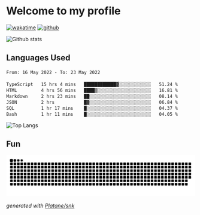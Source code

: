 # Welcome to my profile

[![wakatime](https://wakatime.com/badge/user/82c377cd-a54c-404c-b7df-177b313ca539.svg)](https://wakatime.com/@82c377cd-a54c-404c-b7df-177b313ca539)
[![github](https://img.shields.io/github/followers/xinthose?logo=github&style=plastic)](https://github.com/alanhamlett?tab=followers)

![Github stats](https://github-readme-stats.vercel.app/api?username=xinthose&show_icons=true&theme=radical&count_private=true)

## Languages Used

<!--START_SECTION:waka-->

```text
From: 16 May 2022 - To: 23 May 2022

TypeScript   15 hrs 4 mins   ████████████▓░░░░░░░░░░░░   51.24 %
HTML         4 hrs 56 mins   ████▒░░░░░░░░░░░░░░░░░░░░   16.81 %
Markdown     2 hrs 23 mins   ██░░░░░░░░░░░░░░░░░░░░░░░   08.14 %
JSON         2 hrs           █▓░░░░░░░░░░░░░░░░░░░░░░░   06.84 %
SQL          1 hr 17 mins    █░░░░░░░░░░░░░░░░░░░░░░░░   04.37 %
Bash         1 hr 11 mins    █░░░░░░░░░░░░░░░░░░░░░░░░   04.05 %
```

<!--END_SECTION:waka-->

![Top Langs](https://github-readme-stats.vercel.app/api/top-langs/?username=xinthose)

## Fun
![github contribution grid snake animation](https://raw.githubusercontent.com/xinthose/xinthose/output/github-contribution-grid-snake.svg)

_generated with [Platane/snk](https://github.com/Platane/snk)_

